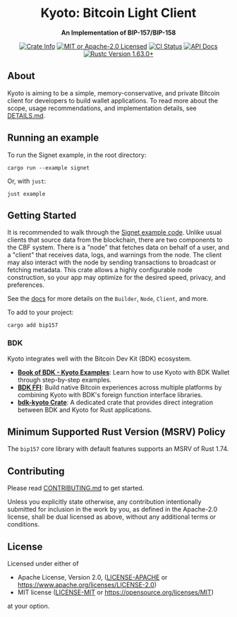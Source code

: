 <div align="center">
  <h1>Kyoto: Bitcoin Light Client</h1>
  <p>
    <strong>An Implementation of BIP-157/BIP-158</strong>
  </p>

  <p>
    <a href="https://crates.io/crates/bip157"><img alt="Crate Info" src="https://img.shields.io/crates/v/bip157.svg"/></a>
    <a href="https://github.com/2140-dev/kyoto/blob/master/LICENSE"><img alt="MIT or Apache-2.0 Licensed" src="https://img.shields.io/badge/license-MIT%2FApache--2.0-blue.svg"/></a>
    <a href="https://github.com/2140-dev/kyoto/actions?query=workflow%3A%22Build+%26+Test%22"><img alt="CI Status" src="https://github.com/2140-dev/kyoto/workflows/CI/badge.svg"/></a>
    <a href="https://docs.rs/bip157"><img alt="API Docs" src="https://img.shields.io/badge/docs.rs-bip157-green"/></a>
    <a href="https://blog.rust-lang.org/2022/08/11/Rust-1.63.0.html"><img alt="Rustc Version 1.63.0+" src="https://img.shields.io/badge/rustc-1.63.0%2B-lightgrey.svg"/></a>
  </p>
</div>

## About

Kyoto is aiming to be a simple, memory-conservative, and private Bitcoin client for developers to build wallet applications. To read more about the scope, usage recommendations, and implementation details, see [DETAILS.md](./doc/DETAILS.md).

## Running an example

To run the Signet example, in the root directory:

```
cargo run --example signet
```

Or, with `just`:

```
just example
```

## Getting Started

It is recommended to walk through the [Signet example code](./example/signet.rs). Unlike usual clients that source data from the blockchain, there are two components to the CBF system. There is a "node" that fetches data on behalf of a user, and a "client" that receives data, logs, and warnings from the node. The client may also interact with the node by sending transactions to broadcast or fetching metadata. This crate allows a highly configurable node construction, so your app may optimize for the desired speed, privacy, and preferences.

See the [docs](https://docs.rs/bip157) for more details on the `Builder`, `Node`, `Client`, and more.

To add to your project:

```
cargo add bip157
```

### BDK

Kyoto integrates well with the Bitcoin Dev Kit (BDK) ecosystem.

* **[Book of BDK - Kyoto Examples](https://bookofbdk.com/cookbook/syncing/kyoto/)**: Learn how to use Kyoto with BDK Wallet through step-by-step examples.
* **[BDK FFI](https://github.com/bitcoindevkit/bdk-ffi)**: Build native Bitcoin experiences across multiple platforms by combining Kyoto with BDK's foreign function interface libraries.
* **[bdk-kyoto Crate](https://github.com/bitcoindevkit/bdk-kyoto)**: A dedicated crate that provides direct integration between BDK and Kyoto for Rust applications.

## Minimum Supported Rust Version (MSRV) Policy

The `bip157` core library with default features supports an MSRV of Rust 1.74.

## Contributing

Please read [CONTRIBUTING.md](./CONTRIBUTING.md) to get started.

Unless you explicitly state otherwise, any contribution intentionally submitted for inclusion in the work by you, as defined in the Apache-2.0 license, shall be dual licensed as above, without any additional terms or conditions.

## License

Licensed under either of

* Apache License, Version 2.0, ([LICENSE-APACHE](LICENSE-APACHE) or <https://www.apache.org/licenses/LICENSE-2.0>)
* MIT license ([LICENSE-MIT](LICENSE-MIT) or <https://opensource.org/licenses/MIT>)

at your option.
